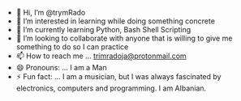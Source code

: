 - 👋 Hi, I’m @trymRado
- 👀 I’m interested in learning while doing something concrete
- 🌱 I’m currently learning Python, Bash Shell Scripting
- 💞️ I’m looking to collaborate with anyone that is willing to give me something to do so I can practice 
- 📫 How to reach me ... trimradoja@protonmail.com
- 😄 Pronouns: ... I am a Man
- ⚡ Fun fact: ... I am a musician, but I was always fascinated by electronics, computers and programming. I am Albanian.

<!---
trymRado/trymRado is a ✨ special ✨ repository because its `README.md` (this file) appears on your GitHub profile.
You can click the Preview link to take a look at your changes.
--->
